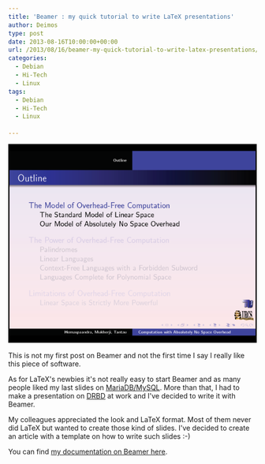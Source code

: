 ```yaml
---
title: 'Beamer : my quick tutorial to write LaTeX presentations'
author: Deimos
type: post
date: 2013-08-16T10:00:00+00:00
url: /2013/08/16/beamer-my-quick-tutorial-to-write-latex-presentations/
categories:
  - Debian
  - Hi-Tech
  - Linux
tags:
  - Debian
  - Hi-Tech
  - Linux

---
```

![Beamer01](/images/Beamer01.png)

This is not my first post on Beamer and not the first time I say I really like this piece of software.

As for LaTeX's newbies it's not really easy to start Beamer and as many people liked my last slides on [MariaDB/MySQL](http://fr.slideshare.net/deimosfr/mariadb-mysql-avanc). More than that, I had to make a presentation on [DRBD](http://wiki.deimos.fr/Installation_et_configuration_de_DRBD) at work and I've decided to write it with Beamer.

My colleagues appreciated the look and LaTeX format. Most of them never did LaTeX but wanted to create those kind of slides. I've decided to create an article with a template on how to write such slides :-)

You can find [my documentation on Beamer here](https://wiki.deimos.fr/Beamer_:_create_beautiful_LaTeX_presentations).